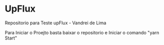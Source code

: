 # UpFlux
Repositorio para Teste upFlux - Vandrei de Lima

Para Iniciar o Proejto basta baixar o repositorio e Iniciar o comando "yarn Start"